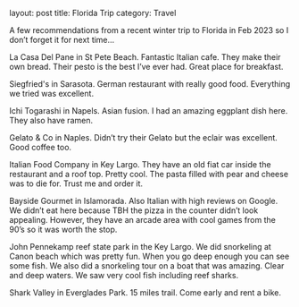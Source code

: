 layout: post title: Florida Trip category: Travel

A few recommendations from a recent winter trip to Florida in Feb 2023 so I don’t forget it for next time…

La Casa Del Pane in St Pete Beach. Fantastic Italian cafe. They make their own bread. Their pesto is the best I’ve ever had. Great place for breakfast.

Siegfried's in Sarasota. German restaurant with really good food. Everything we tried was excellent.

Ichi Togarashi in Napels. Asian fusion. I had an amazing eggplant dish here. They also have ramen.

Gelato & Co in Naples. Didn’t try their Gelato but the eclair was excellent. Good coffee too.

Italian Food Company in Key Largo. They have an old fiat car inside the restaurant and a roof top. Pretty cool. The pasta filled with pear and cheese was to die for. Trust me and order it.

Bayside Gourmet in Islamorada. Also Italian with high reviews on Google. We didn’t eat here because TBH the pizza in the counter didn’t look appealing. However, they have an arcade area with cool games from the 90’s so it was worth the stop.

John Pennekamp reef state park in the Key Largo. We did snorkeling at Canon beach which was pretty fun. When you go deep enough you can see some fish. We also did a snorkeling tour on a boat that was amazing. Clear and deep waters. We saw very cool fish including reef sharks.

Shark Valley in Everglades Park. 15 miles trail. Come early and rent a bike.

